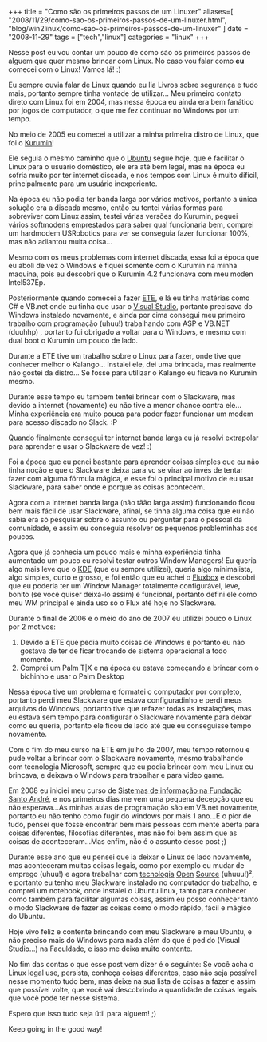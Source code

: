 +++
title = "Como são os primeiros passos de um Linuxer"
aliases=[
  "2008/11/29/como-sao-os-primeiros-passos-de-um-linuxer.html",
  "blog/win2linux/como-sao-os-primeiros-passos-de-um-linuxer"
]
date = "2008-11-29"
tags = ["tech","linux"]
categories = "linux"
+++

Nesse post eu vou contar um pouco de como são os primeiros passos de
alguem que quer mesmo brincar com Linux. No caso vou falar como **eu**
comecei com o Linux! Vamos lá! :)

Eu sempre ouvia falar de Linux quando eu lia Livros sobre segurança e
tudo mais, portanto sempre tinha vontade de utilizar... Meu primeiro
contato direto com Linux foi em 2004, mas nessa época eu ainda era bem
fanático por jogos de computador, o que me fez continuar no Windows
por um tempo.

No meio de 2005 eu comecei a utilizar a minha primeira distro de Linux,
que foi o [Kurumin](http://www.gdhpress.com.br/kurumin/ "Kurumin")!

Ele seguia o mesmo caminho que o [Ubuntu](http://www.ubuntu.com)
segue hoje, que é facilitar o Linux para o usuário
doméstico, ele era até bem legal, mas na época eu sofria muito por ter
internet discada, e nos tempos com Linux é muito difícil,
principalmente para um usuário inexperiente.

Na época eu não podia ter banda larga por vários motivos, portanto a
única solução era a discada mesmo, então eu tentei várias formas para
sobreviver com Linux assim, testei várias versões do Kurumin, peguei
vários softmodens emprestados para saber qual funcionaria bem, comprei
um hardmodem USRobotics para ver se conseguia fazer funcionar 100%,
mas não adiantou muita coisa...

Mesmo com os meus problemas com internet discada, essa foi a época que
eu aboli de vez o Windows e fiquei somente com o Kurumin na minha
maquina, pois eu descobri que o Kurumin 4.2 funcionava com meu moden
Intel537Ep.

Posteriormente quando comecei a fazer
[ETE](http://www.centropaulasouza.sp.gov.br/Ete/Escolas/Metrop_Sao_Paulo/Diadema_ETEC_Diadema.html),
e lá eu tinha matérias como C# e VB.net onde eu tinha que usar o
[Visual Studio](http://msdn.microsoft.com/en-us/vstudio/default.aspx),
portanto precisava do Windows instalado novamente, e
ainda por cima consegui meu primeiro trabalho com programação (uhuu!)
trabalhando com ASP e VB.NET (duuhhp) , portanto fui obrigado a
voltar para o Windows, e mesmo com dual boot o Kurumin um pouco de
lado.

Durante a ETE tive um trabalho sobre o Linux para fazer, onde tive que
conhecer melhor o Kalango... Instalei ele, dei uma brincada, mas
realmente não gostei da distro... Se fosse para utilizar o Kalango eu
ficava no Kurumin mesmo.

Durante esse tempo eu tambem tentei brincar com o Slackware, mas
devido a internet (novamente) eu não tive a menor chance contra
ele... Minha experiência era muito pouca para poder fazer funcionar um
modem para acesso discado no Slack. :P

Quando finalmente consegui ter internet banda larga eu já resolvi
extrapolar para aprender e usar o Slackware de vez! :)

Foi a época que eu penei bastante para aprender coisas simples que eu
não tinha noção e que o Slackware deixa para vc se virar ao invés de
tentar fazer com alguma fórmula mágica, e esse foi o principal motivo
de eu usar Slackware, para saber onde e porque as coisas acontecem.

Agora com a internet banda larga (não tãão larga assim)
funcionando ficou bem mais fácil de usar Slackware, afinal, se tinha
alguma coisa que eu não sabia era só pesquisar sobre o assunto ou
perguntar para o pessoal da comunidade, e assim eu conseguia resolver
os pequenos probleminhas aos poucos.

Agora que já conhecia um pouco mais e minha experiência tinha
aumentado um pouco eu resolvi testar outros Window Managers! Eu queria
algo mais leve que o [KDE](http://www.kde.org/ "KDE official page")
(que eu sempre utilizei), queria algo minimalista, algo simples, curto
e grosso, e foi então que eu achei o [Fluxbox](http://fluxbox.org/)
e descobri que eu poderia ter um Window
Manager totalmente configurável, leve, bonito (se você quiser
deixá-lo assim) e funcional, portanto defini ele como meu WM
principal e ainda uso só o Flux até hoje no Slackware.

Durante o final de 2006 e o meio do ano de 2007 eu utilizei pouco o
Linux por 2 motivos:

1. Devido a ETE que pedia muito coisas de Windows e portanto eu não gostava de ter de ficar trocando de sistema operacional a todo momento.
2. Comprei um Palm T|X e na época eu estava começando a brincar com o bichinho e usar o Palm Desktop

Nessa época tive um problema e formatei o computador por completo,
portanto perdi meu Slackware que estava configuradinho e perdi meus
arquivos do Windows, portanto tive que refazer todas as instalações,
mas eu estava sem tempo para configurar o Slackware novamente para
deixar como eu queria, portanto ele ficou de lado até que eu
conseguisse tempo novamente.

Com o fim do meu curso na ETE em julho de 2007, meu tempo retornou e
pude voltar a brincar com o Slackware novamente, mesmo trabalhando com
tecnologia Microsoft, sempre que eu podia brincar com meu Linux eu
brincava, e deixava o Windows para trabalhar e para video game.

Em 2008 eu iniciei meu curso de
[Sistemas de informação na Fundação Santo André](http://www.fsa.br/conteudo/index.asp?c=2&amp;s=13&amp;ss=185),
e nos primeiros dias me vem uma pequena decepção que eu não
esperava...As minhas aulas de programação são em VB.net novamente,
portanto eu não tenho como fugir do windows por mais 1 ano...E o pior
de tudo, pensei que fosse encontrar bem mais pessoas com mente aberta
para coisas diferentes, filosofias diferentes, mas não foi bem assim
que as coisas de aconteceram...Mas enfim, não é o assunto desse post
;)

Durante esse ano que eu pensei que ia deixar o Linux de lado
novamente, mas aconteceram muitas coisas legais, como por exemplo eu
mudar de emprego (uhuu!) e agora trabalhar com
[tecnologia](http://www.rubyonrails.org/ "Ruby On Rails")
[Open](http://www.ruby-lang.org/en/ "Ruby")
[Source](http://www.php.net/ "PHP") (uhuuu!)², e portanto eu tenho
meu Slackware instalado no computador do trabalho, e comprei um
notebook, onde instalei o Ubuntu linux, tanto para conhecer como
também para facilitar algumas coisas, assim eu posso conhecer tanto o
modo Slackware de fazer as coisas como o modo rápido, fácil e mágico
do Ubuntu.

Hoje vivo feliz e contente brincando com meu Slackware e meu Ubuntu, e
não preciso mais do Windows para nada além do que é pedido (Visual
Studio...) na Faculdade, e isso me deixa muito contente.

No fim das contas o que esse post vem dizer é o seguinte: Se você acha
o Linux legal use, persista, conheça coisas diferentes, caso não seja
possível nesse momento tudo bem, mas deixe na sua lista de coisas a
fazer e assim que possível volte, que você vai descobrindo a
quantidade de coisas legais que você pode ter nesse sistema.

Espero que isso tudo seja útil para alguem! ;)

Keep going in the good way!
